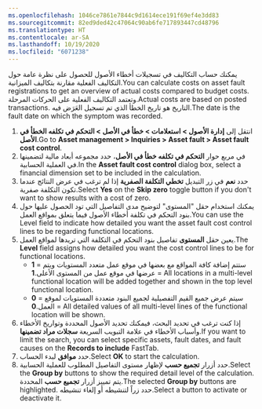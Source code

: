```yaml
---
ms.openlocfilehash: 1046ce7861e7844c9d1614ece191f69ef4e3dd83
ms.sourcegitcommit: 82ed9ded42c47064c90ab6fe717893447cd48796
ms.translationtype: HT
ms.contentlocale: ar-SA
ms.lasthandoff: 10/19/2020
ms.locfileid: "6071238"
---
```

<span data-ttu-id="2edcc-101">يمكنك حساب التكاليف في تسجيلات أخطاء الأصول للحصول على نظرة عامة حول التكاليف الفعلية مقارنة بتكاليف الميزانية.</span><span class="sxs-lookup"><span data-stu-id="2edcc-101">You can calculate costs on asset fault registrations to get an overview of actual costs compared to budget costs.</span></span> <span data-ttu-id="2edcc-102">وتعتمد التكاليف الفعلية على الحركات المرحلة.</span><span class="sxs-lookup"><span data-stu-id="2edcc-102">Actual costs are based on posted transactions.</span></span> <span data-ttu-id="2edcc-103">التاريخ هو تاريخ الخطأ الذي تم تسجيل العَرَض فيه.</span><span class="sxs-lookup"><span data-stu-id="2edcc-103">The date is the fault date on which the symptom was recorded.</span></span> 

1.  <span data-ttu-id="2edcc-104">انتقل إلى **إدارة الأصول > استعلامات > خطأ في الأصل > التحكم في تكلفه الخطأ في الأصل**.</span><span class="sxs-lookup"><span data-stu-id="2edcc-104">Go to **Asset management > Inquiries > Asset fault > Asset fault cost control**.</span></span>
2.  <span data-ttu-id="2edcc-105">في مربع حوار **التحكم في تكلفه خطأ في الأصل**، حدد مجموعه أبعاد مالية لتضمينها في العملية الحسابية.</span><span class="sxs-lookup"><span data-stu-id="2edcc-105">In the **Asset fault cost control** dialog box, select a financial dimension set to be included in the calculation.</span></span>
3.  <span data-ttu-id="2edcc-106">حدد **نعم** في زر التبديل **تخطي التكلفة الصفرية** إذا لم ترغب في عرض النتائج عندما تكون التكلفة صفرية.</span><span class="sxs-lookup"><span data-stu-id="2edcc-106">Select **Yes** on the **Skip zero** toggle button if you don't want to show results with a cost of zero.</span></span>
4.  <span data-ttu-id="2edcc-107">يمكنك استخدام حقل "المستوى" لتوضيح مدى التفاصيل التي تود الحصول عليها حول بنود التحكم في تكلفة أخطاء الأصول فيما يتعلق بمواقع العمل.</span><span class="sxs-lookup"><span data-stu-id="2edcc-107">You can use the Level field to indicate how detailed you want the asset fault cost control lines to be regarding functional locations.</span></span>
6.  <span data-ttu-id="2edcc-108">يعين حقل **المستوى** تفاصيل بنود التحكم في التكلفة التي تريدها لمواقع العمل.</span><span class="sxs-lookup"><span data-stu-id="2edcc-108">The **Level** field assigns how detailed you want the cost control lines to be for functional locations.</span></span>
    - <span data-ttu-id="2edcc-109">**1** = ستتم إضافة كافة المواقع مع بعضها في موقع عمل متعدد المستويات ويتم عرضها في موقع عمل من المستوى الأعلى.</span><span class="sxs-lookup"><span data-stu-id="2edcc-109">**1** = All locations in a multi-level functional location will be added together and shown in the top level functional location.</span></span>
    - <span data-ttu-id="2edcc-110">**0** = سيتم عرض جميع القيم التفصيلية لجميع البنود متعددة المستويات لموقع العمل.</span><span class="sxs-lookup"><span data-stu-id="2edcc-110">**0** = All detailed values of all multi-level lines of the functional location will be shown.</span></span>
5.  <span data-ttu-id="2edcc-111">إذا كنت ترغب في تحديد البحث، فيمكنك تحديد الأصول المحددة وتواريخ الأخطاء وأسباب الأخطاء في علامة التبويب السريعة **سجلات مراد تضمينها**.</span><span class="sxs-lookup"><span data-stu-id="2edcc-111">If you want to limit the search, you can select specific assets, fault dates, and fault causes on the **Records to include** FastTab.</span></span>
6.  <span data-ttu-id="2edcc-112">حدد **موافق** لبدء الحساب.</span><span class="sxs-lookup"><span data-stu-id="2edcc-112">Select **OK** to start the calculation.</span></span>
7.  <span data-ttu-id="2edcc-113">حدد أزرار **تجميع حسب** لإظهار مستوى التفاصيل المطلوب للعملية الحسابية.</span><span class="sxs-lookup"><span data-stu-id="2edcc-113">Select the **Group by** buttons to show the required detail level of the calculation.</span></span> <span data-ttu-id="2edcc-114">يتم تمييز أزرار **تجميع حسب** المحددة.</span><span class="sxs-lookup"><span data-stu-id="2edcc-114">The selected **Group by** buttons are highlighted.</span></span> <span data-ttu-id="2edcc-115">حدد زراً لتنشيطه أو إلغاء تنشيطه.</span><span class="sxs-lookup"><span data-stu-id="2edcc-115">Select a button to activate or deactivate it.</span></span>


